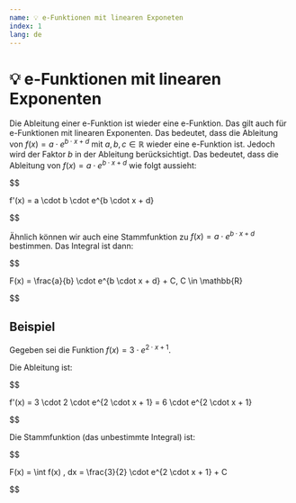 ```yaml
---
name: 💡 e-Funktionen mit linearen Exponeten
index: 1
lang: de
---
```


# 💡 e-Funktionen mit linearen Exponenten

Die Ableitung einer e-Funktion ist wieder eine e-Funktion. Das gilt auch für e-Funktionen mit linearen Exponenten. Das bedeutet, dass die Ableitung von $f(x) = a \cdot e^{b \cdot x + d}$ mit $a,b,c \in \mathbb{R}$ wieder eine e-Funktion ist. Jedoch wird der Faktor $b$ in der Ableitung berücksichtigt. Das bedeutet, dass die Ableitung von $f(x) = a \cdot e^{b \cdot x + d}$ wie folgt aussieht:

$$

f'(x) = a \cdot b \cdot e^{b \cdot x + d}

$$

Ähnlich können wir auch eine Stammfunktion zu $f(x) = a \cdot e^{b \cdot x + d}$ bestimmen. Das Integral ist dann:

$$

F(x) = \frac{a}{b} \cdot e^{b \cdot x + d} + C, C \in \mathbb{R}

$$

## Beispiel

Gegeben sei die Funktion $f(x) = 3 \cdot e^{2 \cdot x + 1}$.

Die Ableitung ist:

$$

f'(x) = 3 \cdot 2 \cdot e^{2 \cdot x + 1} = 6 \cdot e^{2 \cdot x + 1}

$$

Die Stammfunktion (das unbestimmte Integral) ist:

$$

F(x) = \int f(x) \, dx = \frac{3}{2} \cdot e^{2 \cdot x + 1} + C

$$
